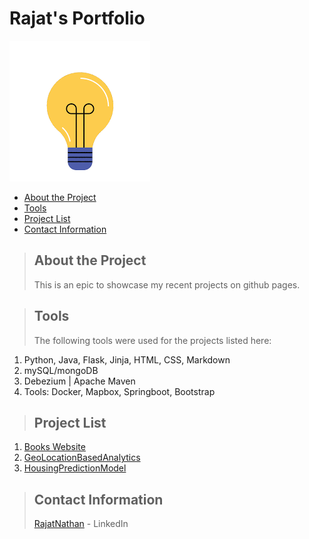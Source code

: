 # Rajat's Portfolio
![](hello.gif)

* [About the Project](#about_the_project)
* [Tools](#tools)
* [Project List](#project_pages)
* [Contact Information](#contact)


<a class="anchor" id="about_the_project"></a>
> ## About the Project
> This is an epic to showcase my recent projects on github pages.

<a class="anchor" id="tools"></a>
> ## Tools
> The following tools were used for the projects listed here:
1. Python, Java, Flask, Jinja, HTML, CSS, Markdown
2. mySQL/mongoDB
3. Debezium | Apache Maven
4. Tools: Docker, Mapbox, Springboot, Bootstrap

<a class="anchor" id="project_pages"></a>
>## Project List
1. [Books Website](https://github.com/RazNat/BooksWebsite/)
2. [GeoLocationBasedAnalytics](https://github.com/RazNat/LocationBasedAnalytics/)
3. [HousingPredictionModel](https://github.com/RazNat/PredictionModelHousing_LinearRegression)

<a class="anchor" id="contact"></a>
>## Contact Information
> [RajatNathan](www.linkedin.com/in/rajatnathan) - LinkedIn
